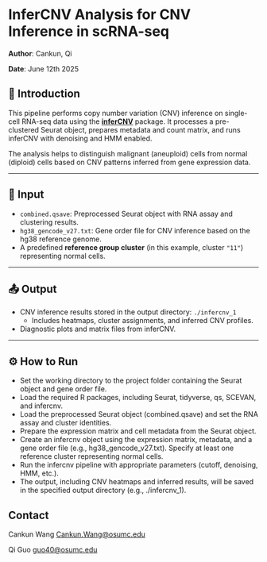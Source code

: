 # InferCNV Analysis for CNV Inference in scRNA-seq

**Author**: Cankun, Qi

**Date**: June 12th 2025

## 📘 Introduction

This pipeline performs copy number variation (CNV) inference on single-cell RNA-seq data using the [**inferCNV**](https://github.com/broadinstitute/inferCNV) package. It processes a pre-clustered Seurat object, prepares metadata and count matrix, and runs inferCNV with denoising and HMM enabled.

The analysis helps to distinguish malignant (aneuploid) cells from normal (diploid) cells based on CNV patterns inferred from gene expression data.

---

## 📂 Input

- `combined.qsave`: Preprocessed Seurat object with RNA assay and clustering results.
- `hg38_gencode_v27.txt`: Gene order file for CNV inference based on the hg38 reference genome.
- A predefined **reference group cluster** (in this example, cluster `"11"`) representing normal cells.

---

## 📤 Output

- CNV inference results stored in the output directory: `./infercnv_1`
  - Includes heatmaps, cluster assignments, and inferred CNV profiles.
- Diagnostic plots and matrix files from inferCNV.

---

## ⚙️ How to Run

- Set the working directory to the project folder containing the Seurat object and gene order file.
- Load the required R packages, including Seurat, tidyverse, qs, SCEVAN, and infercnv.
- Load the preprocessed Seurat object (combined.qsave) and set the RNA assay and cluster identities.
- Prepare the expression matrix and cell metadata from the Seurat object.
- Create an infercnv object using the expression matrix, metadata, and a gene order file (e.g., hg38_gencode_v27.txt). Specify at least one reference cluster representing normal cells.
- Run the infercnv pipeline with appropriate parameters (cutoff, denoising, HMM, etc.).
- The output, including CNV heatmaps and inferred results, will be saved in the specified output directory (e.g., ./infercnv_1).



## Contact

Cankun Wang
Cankun.Wang@osumc.edu

Qi Guo
guo40@osumc.edu
